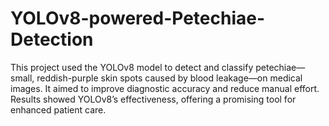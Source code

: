 # YOLOv8-powered-Petechiae-Detection
This project used the YOLOv8 model to detect and classify petechiae—small, reddish-purple skin spots caused by blood leakage—on medical images. It aimed to improve diagnostic accuracy and reduce manual effort. Results showed YOLOv8’s effectiveness, offering a promising tool for enhanced patient care.
